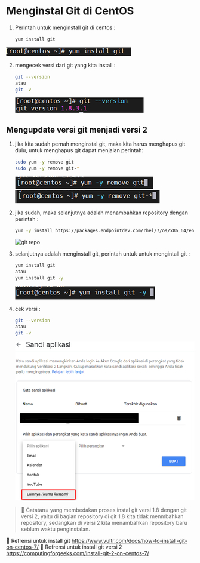 # Menginstal Git di CentOS

1. Perintah untuk menginstall git di centos :

   ```sh
   yum install git
   ```

  ![git install](/assets/img/Screenshot_2.png)

2. mengecek versi dari git yang kita install :

    ```sh
    git --version
    atau
    git -v
    ```

    ![git version](/assets/img/Screenshot_1.png)

## Mengupdate versi git menjadi versi 2

1. jika kita sudah pernah menginstal git, maka kita harus menghapus git dulu, untuk menghapus git dapat menjalan perintah:

   ```sh
   sudo yum -y remove git
   sudo yum -y remove git-*
   ```

   ![git remove](/assets/img/Screenshot_3.png)
   ![git remove](/assets/img/Screenshot_4.png)

2. jika sudah, maka selanjutnya adalah menambahkan repository dengan perintah :

     ```sh
    yum -y install https://packages.endpointdev.com/rhel/7/os/x86_64/endpoint-repo.x86_64.rpm
   ```

    ![git repo](/assets/img/Screenshot_7.png)

3. selanjutnya adalah menginstall git, perintah untuk untuk mengintall git :

    ```sh
   yum install git
   atau
   yum install git -y
   ```
   ![git installl](/assets/img/Screenshot_6.png)

4. cek versi :

    ```sh
    git --version
    atau
    git -v
    ```
    
    ![git versio 2](/assets/img/05.png)


> :memo: Catatan= yang membedakan proses instal git versi 1.8 dengan git versi 2, yaitu di bagian repository di git 1.8 kita tidak menmbahkan repository, sedangkan di versi 2 kita menambahkan repository baru seblum waktu penginstalan.

:book: Refrensi untuk install git <https://www.vultr.com/docs/how-to-install-git-on-centos-7/>
:book: Refrensi untuk install git versi 2 <https://computingforgeeks.com/install-git-2-on-centos-7/>
